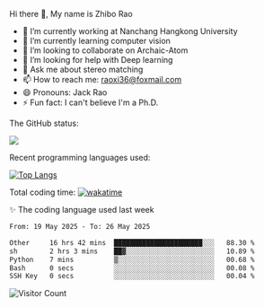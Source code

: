 Hi there 👋, My name is Zhibo Rao
- 🔭 I’m currently working at Nanchang Hangkong University
- 🌱 I’m currently learning computer vision
- 👯 I’m looking to collaborate on Archaic-Atom
- 🤔 I’m looking for help with Deep learning
- 💬 Ask me about stereo matching
- 📫 How to reach me: raoxi36@foxmail.com
- 😄 Pronouns: Jack Rao
- ⚡ Fun fact: I can't believe I'm a Ph.D.

The GitHub status:

![](https://github-readme-stats.vercel.app/api?username=ZhiboRao)

Recent programming languages used:

[![Top Langs](https://github-readme-stats.vercel.app/api/top-langs/?username=ZhiboRao&layout=compact)](https://github.com/anuraghazra/github-readme-stats)

Total coding time: [![wakatime](https://wakatime.com/badge/user/51ec5ec7-4742-4243-9eea-732ade32c0b7.svg)](https://wakatime.com/@51ec5ec7-4742-4243-9eea-732ade32c0b7)

✨ The coding language used last week 
<!--START_SECTION:waka-->

```txt
From: 19 May 2025 - To: 26 May 2025

Other     16 hrs 42 mins  ██████████████████████░░░   88.30 %
sh        2 hrs 3 mins    ██▓░░░░░░░░░░░░░░░░░░░░░░   10.89 %
Python    7 mins          ▒░░░░░░░░░░░░░░░░░░░░░░░░   00.68 %
Bash      0 secs          ░░░░░░░░░░░░░░░░░░░░░░░░░   00.08 %
SSH Key   0 secs          ░░░░░░░░░░░░░░░░░░░░░░░░░   00.04 %
```

<!--END_SECTION:waka-->

![Visitor Count](https://profile-counter.glitch.me/Raohaocheng/count.svg)
